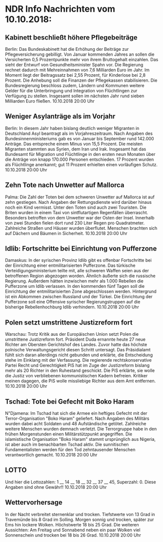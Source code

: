 # NDR Info Nachrichten vom 10.10.2018:


## Kabinett beschließt höhere Pflegebeiträge
Berlin: Das Bundeskabinett hat die Erhöhung der Beiträge zur Pflegeversicherung gebilligt. Von Januar kommenden Jahres an sollen die Versicherten 0,5 Prozentpunkte mehr von ihrem Bruttogehalt einzahlen. Das sieht der Entwurf von Gesundheitsminister Spahn vor. Die Regierung rechnet dadurch mit Mehreinnahmen von 7,6 Milliarden Euro im Jahr. Im Moment liegt der Beitragssatz bei 2,55 Prozent, für Kinderlose bei 2,8 Prozent. Die Anhebung soll die Finanzen der Pflegekassen stabilisieren. Die Bundesregierung beschloss zudem, Ländern und Kommunen weitere Gelder für die Unterbringung und Integration von Flüchtlingen zur Verfügung zu stellen. Insgesamt sollen im nächsten Jahr rund sieben Milliarden Euro fließen. 10.10.2018 20:00 Uhr 

## Weniger Asylanträge als im Vorjahr
Berlin: In diesem Jahr haben bislang deutlich weniger Migranten in Deutschland Asyl beantragt als im Vorjahreszeitraum. Nach Angaben des Bundesinnenministeriums gab es von Januar bis September rund 142.000 Anträge. Das entspreche einem Minus von 15,5 Prozent. Die meisten Migranten stammten aus Syrien, dem Iran und Irak. Insgesamt hat das Bundesamt für Migration und Flüchtlinge in den ersten neun Monaten über die Anträge von knapp 170.000 Personen entschieden. 17 Prozent wurden als Flüchtlinge anerkannt; gut 11 Prozent erhielten einen vorläufigen Schutz. 10.10.2018 20:00 Uhr 

## Zehn Tote nach Unwetter auf Mallorca
Palma: Die Zahl der Toten bei dem schweren Unwetter auf Mallorca ist auf zehn gestiegen. Nach Angaben der Rettungsdienste wird darüber hinaus noch ein Kind vermisst. Unter den Toten sind auch zwei Touristen. Die Briten wurden in einem Taxi von sintflutartigen Regenfällen überrascht. Besonders betroffen von dem Unwetter war der Osten der Insel. Innerhalb von zwei Stunden fielen dort rund 230 Liter Regen pro Quadratmeter. Zahlreiche Straßen und Häuser wurden überflutet. Menschen brachten sich auf Dächern und Bäumen in Sicherheit. 10.10.2018 20:00 Uhr 

## Idlib: Fortschritte bei Einrichtung von Pufferzone
Damaskus: In der syrischen Provinz Idlib gibt es offenbar Fortschritte bei der Einrichtung einer entmilitarisierten Pufferzone. Das türkische Verteidigungsministerium teilte mit, alle schweren Waffen seien aus der betroffenen Region abgezogen worden. Ähnlich äußerte sich die russische Regierung. Außerdem hätten inzwischen mehr als 1.000 Rebellen die Pufferzone um Idlib verlassen. In den kommenden fünf Tagen soll die Einrichtung der entmilitarisierten Zone abgeschlossen werden. Hintergrund ist ein Abkommen zwischen Russland und der Türkei. Die Einrichtung der Pufferzone soll eine Offensive syrischer Regierungstruppen auf die bisherige Rebellenhochburg Idlib verhindern. 10.10.2018 20:00 Uhr 

## Polen setzt umstrittene Justizreform fort
Warschau: Trotz Kritik aus der Europäischen Union setzt Polen die umstrittene Justizreform fort. Präsident Duda ernannte heute 27 neue Richter am Obersten Gerichtshof des Landes. Zuvor hatte das höchste polnische Verwaltungsgericht diesen Schritt untersagt. Das Präsidialamt fühlt sich daran allerdings nicht gebunden und erklärte, die Entscheidung stehe im Einklang mit der Verfassung. Die regierende rechtskonservative Partei Recht und Gerechtigkeit PiS hat im Zuge der Justizreform bislang mehr als 20 Richter in den Ruhestand geschickt. Die PiS erklärte, sie wolle die Justiz von verbliebenen kommunistischen Kadern befreien. Kritiker meinen dagegen, die PiS wolle missliebige Richter aus dem Amt entfernen. 10.10.2018 20:00 Uhr 

## Tschad: Tote bei Gefecht mit Boko Haram
N"Djamena:	Im Tschad hat sich die Armee ein heftiges Gefecht mit der Terror-Organisation "Boko Haram" geliefert. Nach Angaben des Militärs wurden dabei acht Soldaten und 48 Aufständische getötet. Zahlreiche weitere Menschen wurden demnach verletzt. Die Terrorgruppe habe in den frühen Morgenstunden einen Militärstützpunkt angegriffen. Die islamistische Organisation "Boko Haram" stammt ursprünglich aus Nigeria, ist aber auch im benachbarten Tschad aktiv. Die sunnitischen Fundamentalisten werden für den Tod zehntausender Menschen verantwortlich gemacht. 10.10.2018 20:00 Uhr 

## LOTTO
Und hier die Lottozahlen:
1 __ 14	__ 18	__	32	__ 37	__ 45,
Superzahl:	0. Diese Angaben sind ohne Gewähr!! 10.10.2018 20:00 Uhr 

## Wettervorhersage
In der Nacht verbreitet sternenklar und trocken. Tiefstwerte von 13 Grad in Travemünde bis 8 Grad im Solling. Morgen sonnig und trocken, später zur Ems hin lockere Wolken. Höchstwerte 18 bis 25 Grad. Die weiteren Aussichten: Am Freitag und Sonnabend neben ein paar Wolken viel Sonnenschein und trocken bei 18 bis 26 Grad. 10.10.2018 20:00 Uhr 
